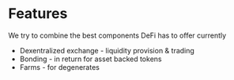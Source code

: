 # Features
We try to combine the best components DeFi has to offer currently
- Dexentralized exchange - liquidity provision & trading
- Bonding - in return for asset backed tokens
- Farms - for degenerates
